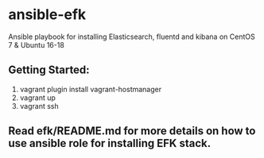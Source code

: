 # ansible-efk
Ansible playbook for installing Elasticsearch, fluentd and kibana on CentOS 7 &amp; Ubuntu 16-18

## Getting Started:
1. vagrant plugin install vagrant-hostmanager
2. vagrant up
3. vagrant ssh

## Read efk/README.md for more details on how to use ansible role for installing EFK stack.
